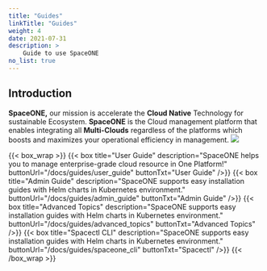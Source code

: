 ```yaml
---
title: "Guides"
linkTitle: "Guides"
weight: 4
date: 2021-07-31
description: >
    Guide to use SpaceONE
no_list: true
---
```



## Introduction
**SpaceONE,** our mission is accelerate the **Cloud Native** Technology for sustainable Ecosystem.  **SpaceONE** is the Cloud management platform that enables integrating all **Multi-Clouds** regardless of the platforms which boosts and maximizes your operational efficiency in management.
![](/ko/docs/guides/guides_img/docimg1.png)

{{< box_wrap >}}
{{< box title="User Guide" description="SpaceONE helps you to manage enterprise-grade cloud resource in One Platform!" buttonUrl="/docs/guides/user_guide" buttonTxt="User Guide" />}}
{{< box title="Admin Guide" description="SpaceONE supports easy installation guides with Helm charts in Kubernetes environment." buttonUrl="/docs/guides/admin_guide" buttonTxt="Admin Guide" />}}
{{< box title="Advanced Topics" description="SpaceONE supports easy installation guides with Helm charts in Kubernetes environment." buttonUrl="/docs/guides/advanced_topics" buttonTxt="Advanced Topics" />}}
{{< box title="Spacectl CLI" description="SpaceONE supports easy installation guides with Helm charts in Kubernetes environment." buttonUrl="/docs/guides/spaceone_cli" buttonTxt="Spacectl" />}}
{{< /box_wrap >}}


